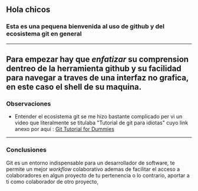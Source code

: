 
## Hola chicos

### Esta es una pequena bienvenida al uso de github y del ecosistema git en general

----------------------

Para empezar hay que *enfatizar* su comprension dentreo de la herramienta github y su facilidad para navegar a traves de una interfaz no grafica, en este caso el shell de su maquina.
-----

### Observaciones

- Entender el ecosistema git se me hizo bastante complicado per vi un video que literalmente se titulaba "Tutorial de git para idiotas"  cuyo link anexo por aqui :
 [Git Tutorial for Dummies](https://www.youtube.com/watch?v=mJ-qvsxPHpY)

---------------

 ### Conclusiones

 Git es un entorno indispensable para un desarrollador de software, te permite un mejor *workflow* colaborativo ademas de facilitar el acceso a colaboradores en algun proyecto de tu pertenencia o lo contrario, aportar a ti como colaborador de otro proyecto,